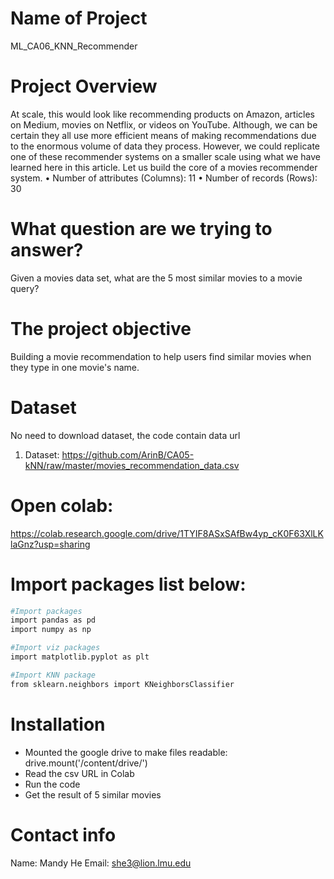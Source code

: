 # Name of Project

ML_CA06_KNN_Recommender


# Project Overview

At scale, this would look like recommending products on Amazon, articles on Medium, movies on Netflix, or videos on YouTube. Although, we can be certain they all use more efficient means of making recommendations due to the enormous volume of data they process. However, we could replicate one of these recommender systems on a smaller scale using what we have learned here in this article. Let us build the core of a movies recommender system.
• Number of attributes (Columns): 11
• Number of records (Rows): 30

# What question are we trying to answer?

Given a movies data set, what are the 5 most similar movies to a movie query?

# The project objective

Building a movie recommendation to help users find similar movies when they type in one movie's name. 


# Dataset

No need to download dataset, the code contain data url

1. Dataset: https://github.com/ArinB/CA05-kNN/raw/master/movies_recommendation_data.csv

# Open colab:
https://colab.research.google.com/drive/1TYIF8ASxSAfBw4yp_cK0F63XlLKlaGnz?usp=sharing

# Import packages list below:

```bash
#Import packages
import pandas as pd
import numpy as np

#Import viz packages
import matplotlib.pyplot as plt

#Import KNN package
from sklearn.neighbors import KNeighborsClassifier

```


# Installation

- Mounted the google drive to make files readable: drive.mount('/content/drive/')
- Read the csv URL in Colab
- Run the code
- Get the result of 5 similar movies

# Contact info

Name: Mandy He
Email: she3@lion.lmu.edu

